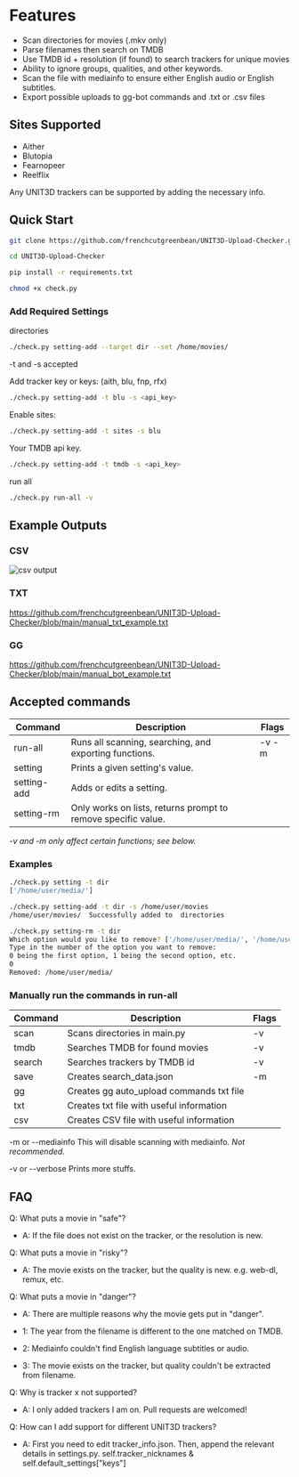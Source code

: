 # Features

- Scan directories for movies (.mkv only)
- Parse filenames then search on TMDB
- Use TMDB id + resolution (if found) to search trackers for unique movies
- Ability to ignore groups, qualities, and other keywords.
- Scan the file with mediainfo to ensure either English audio or English subtitles.
- Export possible uploads to gg-bot commands and .txt or .csv files

## Sites Supported

- Aither
- Blutopia
- Fearnopeer
- Reelflix

Any UNIT3D trackers can be supported by adding the necessary info.

## Quick Start

```sh
git clone https://github.com/frenchcutgreenbean/UNIT3D-Upload-Checker.git
```

```sh
cd UNIT3D-Upload-Checker
```

```sh
pip install -r requirements.txt
```

```sh
chmod +x check.py
```

### Add Required Settings

directories

```sh
./check.py setting-add --target dir --set /home/movies/
```

-t and -s accepted

Add tracker key or keys: (aith, blu, fnp, rfx)

```sh
./check.py setting-add -t blu -s <api_key>
```

Enable sites:

```sh
./check.py setting-add -t sites -s blu
```

Your TMDB api key.

```sh
./check.py setting-add -t tmdb -s <api_key>
```

run all

```sh
./check.py run-all -v
```

## Example Outputs

### CSV

![csv output](https://i.ibb.co/SmkvfV1/2024-04-03-19-38-21.png)

### TXT

<https://github.com/frenchcutgreenbean/UNIT3D-Upload-Checker/blob/main/manual_txt_example.txt>

### GG

<https://github.com/frenchcutgreenbean/UNIT3D-Upload-Checker/blob/main/manual_bot_example.txt>

## Accepted commands

| Command | Description| Flags |
|---------|------------|-------|
| run-all | Runs all scanning, searching, and exporting functions. | -v -m |
| setting | Prints a given setting's value.| |
| setting-add | Adds or edits a setting. | |
| setting-rm | Only works on lists, returns prompt to remove specific value. | |

*-v and -m only affect certain functions; see below.*

### Examples

```sh
./check.py setting -t dir
['/home/user/media/'] 
```

```sh
./check.py setting-add -t dir -s /home/user/movies
/home/user/movies/  Successfully added to  directories
```

```sh
./check.py setting-rm -t dir
Which option would you like to remove? ['/home/user/media/', '/home/user/movies/']
Type in the number of the option you want to remove:
0 being the first option, 1 being the second option, etc.
0
Removed: /home/user/media/
```

### Manually run the commands in run-all

| Command | Description | Flags |
|---------|----------|-------|
| scan | Scans directories in main.py| -v |
| tmdb | Searches TMDB for found movies| -v |
| search | Searches trackers by TMDB id|-v |
| save | Creates search_data.json| -m |
| gg | Creates gg auto_upload commands txt file| |
| txt | Creates txt file with useful information | |
| csv | Creates CSV file with useful information | |

-m or --mediainfo This will disable scanning with mediainfo. *Not recommended*.

-v or --verbose Prints more stuffs.

## FAQ

Q: What puts a movie in "safe"?

- A: If the file does not exist on the tracker, or the resolution is new.

Q: What puts a movie in "risky"?

- A: The movie exists on the tracker, but the quality is new. e.g. web-dl, remux, etc.

Q: What puts a movie in "danger"?

- A: There are multiple reasons why the movie gets put in "danger".

- 1: The year from the filename is different to the one matched on TMDB.

- 2: Mediainfo couldn't find English language subtitles or audio.

- 3: The movie exists on the tracker, but quality couldn't be extracted from filename.

Q: Why is tracker x not supported?

- A: I only added trackers I am on. Pull requests are welcomed!

Q: How can I add support for different UNIT3D trackers?

- A: First you need to edit tracker_info.json. Then, append the relevant details in settings.py. self.tracker_nicknames & self.default_settings["keys"]
